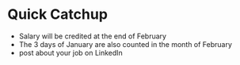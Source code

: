 # Quick Catchup
- Salary will be credited at the end of February
- The 3 days of January are also counted in the month of February
- post about your job on LinkedIn